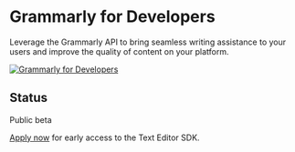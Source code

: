 # Grammarly for Developers

Leverage the Grammarly API to bring seamless writing assistance to your users and improve the quality of content on your platform.

[![Grammarly for Developers](https://developer.grammarly.com/opengraph.v2.png)](https://developer.grammarly.com)

## Status

Public beta

[Apply now](https://developer.grammarly.com) for early access to the Text Editor SDK.
